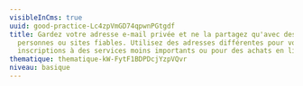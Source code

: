 ```yaml
---
visibleInCms: true
uuid: good-practice-Lc4zpVmGD74qpwnPGtgdf
title: Gardez votre adresse e-mail privée et ne la partagez qu'avec des
  personnes ou sites fiables. Utilisez des adresses différentes pour vos
  inscriptions à des services moins importants ou pour des achats en ligne.
thematique: thematique-kW-FytF1BDPDcjYzpVQvr
niveau: basique
---
```

